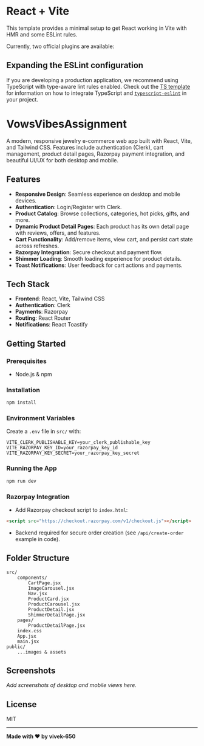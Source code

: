 # React + Vite

This template provides a minimal setup to get React working in Vite with HMR and some ESLint rules.

Currently, two official plugins are available:

## Expanding the ESLint configuration

If you are developing a production application, we recommend using TypeScript with type-aware lint rules enabled. Check out the [TS template](https://github.com/vitejs/vite/tree/main/packages/create-vite/template-react-ts) for information on how to integrate TypeScript and [`typescript-eslint`](https://typescript-eslint.io) in your project.

# VowsVibesAssignment

A modern, responsive jewelry e-commerce web app built with React, Vite, and Tailwind CSS. Features include authentication (Clerk), cart management, product detail pages, Razorpay payment integration, and beautiful UI/UX for both desktop and mobile.

## Features

- **Responsive Design**: Seamless experience on desktop and mobile devices.
- **Authentication**: Login/Register with Clerk.
- **Product Catalog**: Browse collections, categories, hot picks, gifts, and more.
- **Dynamic Product Detail Pages**: Each product has its own detail page with reviews, offers, and features.
- **Cart Functionality**: Add/remove items, view cart, and persist cart state across refreshes.
- **Razorpay Integration**: Secure checkout and payment flow.
- **Shimmer Loading**: Smooth loading experience for product details.
- **Toast Notifications**: User feedback for cart actions and payments.

## Tech Stack

- **Frontend**: React, Vite, Tailwind CSS
- **Authentication**: Clerk
- **Payments**: Razorpay
- **Routing**: React Router
- **Notifications**: React Toastify

## Getting Started

### Prerequisites

- Node.js & npm

### Installation

```bash
npm install
```

### Environment Variables

Create a `.env` file in `src/` with:

```
VITE_CLERK_PUBLISHABLE_KEY=your_clerk_publishable_key
VITE_RAZORPAY_KEY_ID=your_razorpay_key_id
VITE_RAZORPAY_KEY_SECRET=your_razorpay_key_secret
```

### Running the App

```bash
npm run dev
```

### Razorpay Integration

- Add Razorpay checkout script to `index.html`:

```html
<script src="https://checkout.razorpay.com/v1/checkout.js"></script>
```

- Backend required for secure order creation (see `/api/create-order` example in code).

## Folder Structure

```
src/
	components/
		CartPage.jsx
		ImageCarousel.jsx
		Nav.jsx
		ProductCard.jsx
		ProductCarousel.jsx
		ProductDetail.jsx
		ShimmerDetailPage.jsx
	pages/
		ProductDetailPage.jsx
	index.css
	App.jsx
	main.jsx
public/
	...images & assets
```

## Screenshots

_Add screenshots of desktop and mobile views here._

## License

MIT

---

**Made with ❤️ by vivek-650**
